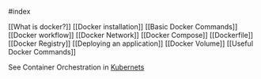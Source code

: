 #index  

[[What is docker?]]
[[Docker installation]]
[[Basic Docker Commands]]
[[Docker workflow]]
[[Docker Network]]
[[Docker Compose]]
[[Dockerfile]]
[[Docker Registry]]
[[Deploying an application]]
[[Docker Volume]]
[[Useful Docker Commands]]

See Container Orchestration in [Kubernets](obsidian:/Obsidian/Kubernets/Kubernets_index)
